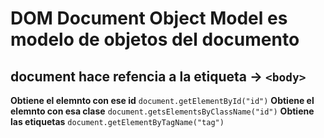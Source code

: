 # DOM  Document Object Model  es modelo de objetos del documento 

## document hace refencia a la etiqueta -> `<body>`

**Obtiene el elemnto con ese id** `document.getElementById("id")`
**Obtiene el elemnto con esa clase** `document.getsElementsByClassName("id")`
**Obtiene las etiquetas**  `document.getElementByTagName("tag")`

